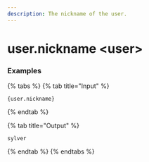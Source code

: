 ```yaml
---
description: The nickname of the user.
---
```


# user.nickname \<user\>

### Examples

{% tabs %}
{% tab title="Input" %}

```text
{user.nickname}
```

{% endtab %}

{% tab title="Output" %}

```text
sylver
```

{% endtab %}
{% endtabs %}
